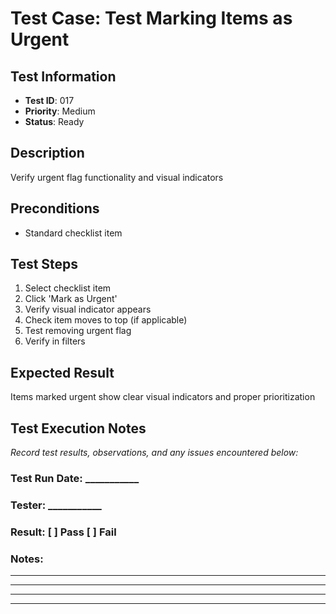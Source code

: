 # Test Case: Test Marking Items as Urgent

## Test Information
- **Test ID**: 017
- **Priority**: Medium
- **Status**: Ready

## Description
Verify urgent flag functionality and visual indicators

## Preconditions
- Standard checklist item

## Test Steps
1. Select checklist item
2. Click 'Mark as Urgent'
3. Verify visual indicator appears
4. Check item moves to top (if applicable)
5. Test removing urgent flag
6. Verify in filters

## Expected Result
Items marked urgent show clear visual indicators and proper prioritization

## Test Execution Notes
_Record test results, observations, and any issues encountered below:_

### Test Run Date: ___________
### Tester: ___________
### Result: [ ] Pass [ ] Fail

### Notes:
_________________________________
_________________________________
_________________________________
_________________________________